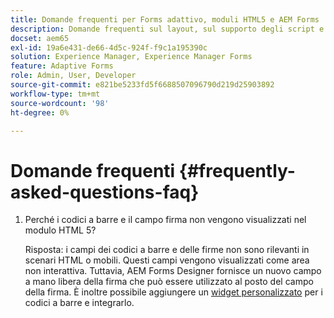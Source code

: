 ```yaml
---
title: Domande frequenti per Forms adattivo, moduli HTML5 e AEM Forms
description: Domande frequenti sul layout, sul supporto degli script e sull’ambito di Adaptive Forms, HTML5 Forms e AEM Forms.
docset: aem65
exl-id: 19a6e431-de66-4d5c-924f-f9c1a195390c
solution: Experience Manager, Experience Manager Forms
feature: Adaptive Forms
role: Admin, User, Developer
source-git-commit: e821be5233fd5f6688507096790d219d25903892
workflow-type: tm+mt
source-wordcount: '98'
ht-degree: 0%

---
```


# Domande frequenti {#frequently-asked-questions-faq}

1. Perché i codici a barre e il campo firma non vengono visualizzati nel modulo HTML 5?

   Risposta: i campi dei codici a barre e delle firme non sono rilevanti in scenari HTML o mobili. Questi campi vengono visualizzati come area non interattiva. Tuttavia, AEM Forms Designer fornisce un nuovo campo a mano libera della firma che può essere utilizzato al posto del campo della firma. È inoltre possibile aggiungere un [widget personalizzato](../../forms/using/custom-widgets.md) per i codici a barre e integrarlo.
